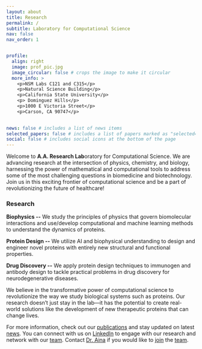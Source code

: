 ```yaml
---
layout: about
title: Research
permalink: /
subtitle: Laboratory for Computational Science
nav: false
nav_order: 1


profile:
  align: right
  image: prof_pic.jpg
  image_circular: false # crops the image to make it circular
  more_info: >
    <p>NSM Labs C121 and C315</p>
    <p>Natural Science Building</p>
    <p>California State University</p>
    <p> Dominguez Hills</p>
    <p>1000 E Victoria Street</p>
    <p>Carson, CA 90747</p>
  

news: false # includes a list of news items
selected_papers: false # includes a list of papers marked as "selected={true}"
social: false # includes social icons at the bottom of the page
---
```


Welcome to **A.A. Research Lab**oratory for Computational Science. 
We are advancing research at the intersection of physics, chemistry, and biology, harnessing the power of mathematical and computational tools to address some of the most challenging questions in biomedicine and biotechnology. Join us in this exciting frontier of computational science and be a part of revolutionizing the future of healthcare!


### Research

**Biophysics --** We study the principles of physics that govern biomolecular interactions and use/develop computational and machine learning methods to understand the dynamics of proteins.

**Protein Design --** We utilize AI and biophysical understanding to design and engineer novel proteins with entirely new structural and functional properties.

**Drug Discovery --** We apply protein design techniques to immunogen and antibody design to tackle practical problems in drug discovery for neurodegenerative diseases.


We believe in the transformative power of computational science to revolutionize the way we study biological systems such as proteins. Our research doesn’t just stay in the lab—it has the potential to create real-world solutions like the development of new therapeutic proteins that can change lives.

For more information, check out our [publications](https://ainaadekunle.github.io/publications) and stay updated on latest [news](https://ainaadekunle.github.io/news). 
You can connect with us on [LinkedIn](https://www.linkedin.com/company/aa-research-lab) to engage with our research and network with our [team](https://ainaadekunle.github.io/team). 
Contact [Dr. Aina](https://www.linkedin.com/in/ainaadekunle) if you would like to [join](https://ainaadekunle.github.io/join) the [team](https://ainaadekunle.github.io/team).
